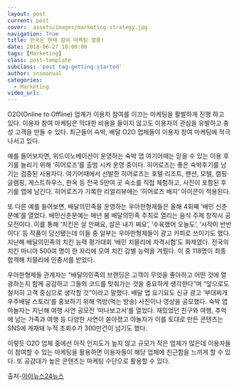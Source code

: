 ```yaml
---
layout: post
current: post
cover:  assets/images/marketing-strategy.jpg
navigation: True
title: 한국은 현재 참여 마케팅 열풍!
date: 2018-06-27 10:00:00
tags: [Marketing]
class: post-template
subclass: 'post tag-getting-started'
author: snsmanual
categories:
  - Marketing
video_url: 
---
```


O2O(Online to Offline) 업계가 이용차 참여를 이끄는 마케팅을 활발하게 진행 하고 있다.
이용자 참여 마케팅은 막대한 비용을 들이지 않고도 이용자의 관심을 유발하고 충성 고객을 만들 수 있다.
최근들어 숙박, 배달 O2O 업체들이 이용자 참여 마케팅에 적극 나서고 있다.

예를 들어보자면, 위드이노베이션이 운영하는 숙박 앱 여기어때는 믿을 수 있는 이용 후기를 늘리기 위해 ‘히어로즈’를 출범 시켜 운영 중이다.
히어로즈는 좋은 숙박후기를 남기는 검증된 사용자다.
여기어때에서 선발한 히어로즈는 호텔·리조트, 펜션, 모텔, 캠핑·글램핑, 게스트하우스, 한옥 등 전국 5만여 곳 숙소를 직접 체험하고, 사진이 포함된 후기를 앱에 남긴다.
히어로즈가 기록한 리얼리뷰에는 ‘히어로즈 배지’ 아이콘이 적용된다.

또 다른 예를 들어보면, 배달의민족을 운영하는 우아한형제들은 올해 4회째 ‘배민 신춘문예’를 열었다.
배민신춘문예는 매년 봄 배달의민족 주최로 열리는 음식 주제 창작시 공모전이다.
이를 통해 ‘치킨은 살 안쪄요, 살은 내가 쪄요’, ‘수육했어 오늘도’, ‘시작이 반반이다’ 등 작품이 당선됐는데
이들 중 일부는 우아한형제들이 광고 카피로 쓰이기도 했다.
지난해 배달의민족의 치킨 능력 평가대회 ‘배민 치믈리에 자격시험’도 화제였다.
전국의 치킨 마니아 500여 명이 한 자리에 모여 치킨 감별 능력을 겨뤘다.
이 중 118명이 최종 합격해 치믈리에 인증서를 받았다.

우아한형제들 관계자는 “배달의민족의 브랜딩은 고객이 무엇을 좋아하고 어떤 것에 열광하는지 함께 공감하고
그들의 코드를 맞춰가는 것을 중요하게 생각한다”며 “앞으로도 철저히 고객 중심으로 생각할 것”이라고 말했다.
배달 앱 요기요도 신규 광고 ‘부대찌개 우주배달 스토리’를 홍보하기 위해 먹방(먹는 방송) 사진이나 영상을 공모했다.
숙박 앱 야놀자는 지난해 여행 사연 공모전 ‘떠나보고서’를 열었다. 재밌었던 친구와 여행, 추억에 남는 가족과 여행 등 다양한 사연이 쏟아졌고 야놀자가 이를 토대로 만든 콘텐츠는 SNS에 게재돼 누적 조회수가 300만건이 넘기도 했다.

이렇듯 O2O 업체 중에선 아직 인지도가 높지 않고 규모가 작은 업체가 많은데 이용자들이 참여할 수 있는 마케팅을 활용하면
이용자들이 해당 업체에 친근함을 느끼게 할 수 있다.
또 공감대가 높은 콘텐츠는 마케팅 수단으로 활용할 수 있다.

출처-[아이뉴스24뉴스](http://news.inews24.com/php/news_view.php?g_serial=1099126&g_menu=020310&rrf=nv)